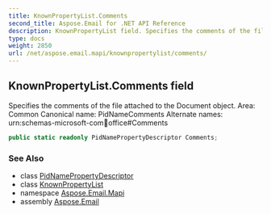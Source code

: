 ```yaml
---
title: KnownPropertyList.Comments
second_title: Aspose.Email for .NET API Reference
description: KnownPropertyList field. Specifies the comments of the file attached to the Document object. Area Common Canonical name PidNameComments Alternate names urnschemasmicrosoftcomofficeofficeComments
type: docs
weight: 2850
url: /net/aspose.email.mapi/knownpropertylist/comments/
---
```

## KnownPropertyList.Comments field

Specifies the comments of the file attached to the Document object. Area: Common Canonical name: PidNameComments Alternate names: urn:schemas-microsoft-com:office:office#Comments

```csharp
public static readonly PidNamePropertyDescriptor Comments;
```

### See Also

* class [PidNamePropertyDescriptor](../../pidnamepropertydescriptor/)
* class [KnownPropertyList](../)
* namespace [Aspose.Email.Mapi](../../knownpropertylist/)
* assembly [Aspose.Email](../../../)


